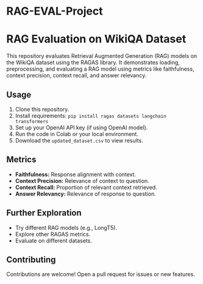# RAG-EVAL-Project
# RAG Evaluation on WikiQA Dataset

This repository evaluates Retrieval Augmented Generation (RAG) models on the WikiQA dataset using the RAGAS library. It demonstrates loading, preprocessing, and evaluating a RAG model using metrics like faithfulness, context precision, context recall, and answer relevancy.

## Usage

1. Clone this repository.
2. Install requirements: `pip install ragas datasets langchain transformers`
3. Set up your OpenAI API key (if using OpenAI model).
4. Run the code in Colab or your local environment.
5. Download the `updated_dataset.csv` to view results.

## Metrics

- **Faithfulness:** Response alignment with context.
- **Context Precision:** Relevance of context to question.
- **Context Recall:** Proportion of relevant context retrieved.
- **Answer Relevancy:** Relevance of response to question.

## Further Exploration

- Try different RAG models (e.g., LongT5).
- Explore other RAGAS metrics.
- Evaluate on different datasets.

## Contributing

Contributions are welcome! Open a pull request for issues or new features.
